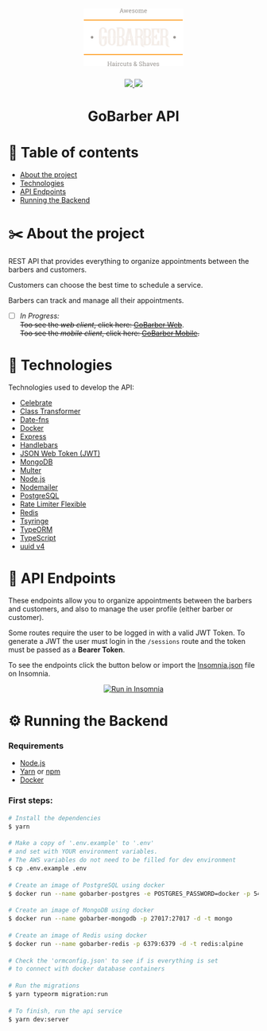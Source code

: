 <h1 align="center">
	<img alt="GoStack" src="../assets/logo.svg" width="200px" />
</h1>

<p align="center">
    <a href="https://github.com/leeorf">
      <img src="https://img.shields.io/badge/-Github-000?style=flat-square&logo=Github&logoColor=white&link=https://github.com/leeorf">
    </a>
    <a href="https://www.linkedin.com/in/leonardorodriguesf/">
      <img src="https://img.shields.io/badge/-LinkedIn-blue?style=flat-square&logo=Linkedin&logoColor=white&link=https://www.linkedin.com/in/leonardof/">
    </a>
</p>

<h1 align="center">GoBarber API</h1>

# :open_file_folder: Table of contents
- [About the project](#scissors-about-the-project)
- [Technologies](#space_invader-technologies)
- [API Endpoints](#traffic_light-api-endpoints)
- [Running the Backend](#gear-running-the-backend)

# :scissors: About the project
REST API that provides everything to organize appointments between the barbers and customers.

Customers can choose the best time to schedule a service.

Barbers can track and manage all their appointments.

- [ ] *In Progress:*</br>
~~Too see the *web client*, click here: [GoBarber Web](../frontend)~~.</br>
~~Too see the *mobile client*, click here: [GoBarber Mobile](../mobile).~~

# :space_invader: Technologies

Technologies used to develop the API:
- [Celebrate](https://github.com/arb/celebrate)
- [Class Transformer](https://github.com/typestack/class-transformer)
- [Date-fns](https://date-fns.org)
- [Docker](https://www.docker.com)
- [Express](https://expressjs.com)
- [Handlebars](https://handlebarsjs.com)
- [JSON Web Token (JWT)](https://jwt.io)
- [MongoDB](https://www.mongodb.com)
- [Multer](https://github.com/expressjs/multer)
- [Node.js](https://nodejs.org/en/)
- [Nodemailer](https://nodemailer.com)
- [PostgreSQL](https://www.postgresql.org)
- [Rate Limiter Flexible](https://github.com/animir/node-rate-limiter-flexible/wiki/Overall-example)
- [Redis](https://redis.io)
- [Tsyringe](https://github.com/microsoft/tsyringe)
- [TypeORM](https://typeorm.io/#/)
- [TypeScript](https://www.typescriptlang.org)
- [uuid v4](https://github.com/thenativeweb/uuidv4)

# :traffic_light: API Endpoints

These endpoints allow you to organize appointments between the barbers and customers, and also to manage the user profile (either barber or customer).

Some routes require the user to be logged in with a valid JWT Token. To generate a JWT the user must login in the `/sessions` route and the token must be passed as a **Bearer Token**.

To see the endpoints click the button below or import the [Insomnia.json](./Insomnia.json) file on Insomnia.

<p align="center">
<a href="https://insomnia.rest/run/?label=GoBarber%20API&uri=https%3A%2F%2Fgithub.com%2Fleeorf%2Fgobarber%2Fblob%2Fmaster%2Fbackend%2FInsomnia.json" target="_blank"><img src="https://insomnia.rest/images/run.svg" alt="Run in Insomnia"></a>
</p>

# :gear: Running the Backend

### Requirements

- [Node.js](https://nodejs.org/en/)
- [Yarn](https://classic.yarnpkg.com/lang/en/) or [npm](https://www.npmjs.com)
- [Docker](https://www.docker.com)

### First steps:
``` bash
# Install the dependencies
$ yarn

# Make a copy of '.env.example' to '.env'
# and set with YOUR environment variables.
# The AWS variables do not need to be filled for dev environment
$ cp .env.example .env

# Create an image of PostgreSQL using docker
$ docker run --name gobarber-postgres -e POSTGRES_PASSWORD=docker -p 5432:5432 -d postgres

# Create an image of MongoDB using docker
$ docker run --name gobarber-mongodb -p 27017:27017 -d -t mongo

# Create an image of Redis using docker
$ docker run --name gobarber-redis -p 6379:6379 -d -t redis:alpine

# Check the 'ormconfig.json' to see if is everything is set
# to connect with docker database containers

# Run the migrations
$ yarn typeorm migration:run

# To finish, run the api service
$ yarn dev:server
```
